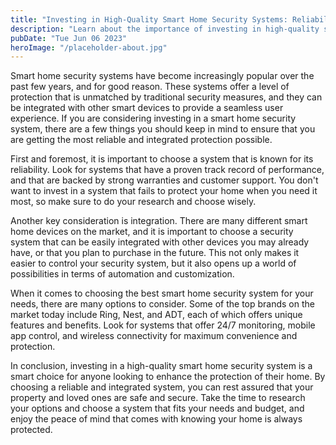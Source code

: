 ```yaml
---
title: "Investing in High-Quality Smart Home Security Systems: Reliability and Integration"
description: "Learn about the importance of investing in high-quality smart home security systems for reliable and integrated protection. Find the best options in the market and make an informed decision."
pubDate: "Tue Jun 06 2023"
heroImage: "/placeholder-about.jpg"
---
```


Smart home security systems have become increasingly popular over the past few years, and for good reason. These systems offer a level of protection that is unmatched by traditional security measures, and they can be integrated with other smart devices to provide a seamless user experience. If you are considering investing in a smart home security system, there are a few things you should keep in mind to ensure that you are getting the most reliable and integrated protection possible.

First and foremost, it is important to choose a system that is known for its reliability. Look for systems that have a proven track record of performance, and that are backed by strong warranties and customer support. You don&#39;t want to invest in a system that fails to protect your home when you need it most, so make sure to do your research and choose wisely.

Another key consideration is integration. There are many different smart home devices on the market, and it is important to choose a security system that can be easily integrated with other devices you may already have, or that you plan to purchase in the future. This not only makes it easier to control your security system, but it also opens up a world of possibilities in terms of automation and customization.

When it comes to choosing the best smart home security system for your needs, there are many options to consider. Some of the top brands on the market today include Ring, Nest, and ADT, each of which offers unique features and benefits. Look for systems that offer 24/7 monitoring, mobile app control, and wireless connectivity for maximum convenience and protection.

In conclusion, investing in a high-quality smart home security system is a smart choice for anyone looking to enhance the protection of their home. By choosing a reliable and integrated system, you can rest assured that your property and loved ones are safe and secure. Take the time to research your options and choose a system that fits your needs and budget, and enjoy the peace of mind that comes with knowing your home is always protected.